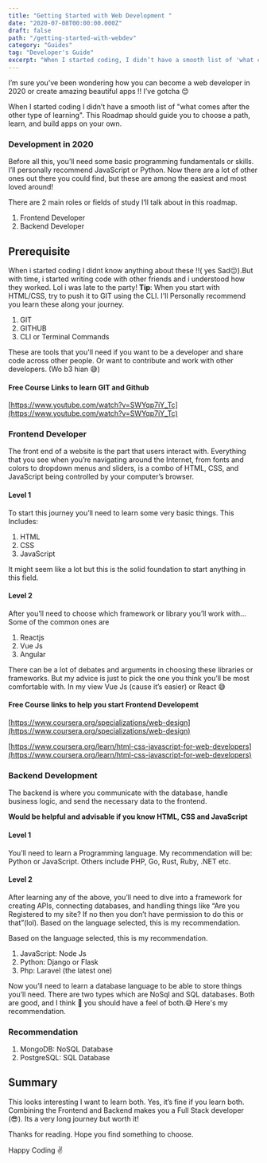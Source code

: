 ```yaml
---
title: "Getting Started with Web Development "
date: "2020-07-08T00:00:00.000Z"
draft: false
path: "/getting-started-with-webdev"
category: "Guides"
tag: "Developer's Guide"
excerpt: "When I started coding, I didn’t have a smooth list of 'what comes after the other type of learning'.This Roadmap should guide you to choose a path, learn, and build apps on your own."
---
```


I’m sure you’ve been wondering how you can become a web developer in 2020 or create amazing beautiful apps !! I’ve gotcha 😊

When I started coding I didn’t have a smooth list of "what comes after the other type of learning". This Roadmap should guide you to choose a path, learn, and build apps on your own.

### Development in 2020

Before all this, you’ll need some basic programming fundamentals or skills. I’ll personally recommend JavaScript or Python. Now there are a lot of other ones out there you could find, but these are among the easiest and most loved around!

There are 2 main roles or fields of study I’ll talk about in this roadmap.

1. Frontend Developer
2. Backend Developer

## Prerequisite

When i started coding I didnt know anything about these !!( yes Sad😔).But with time, i started writing code with other friends and i understood how they worked. Lol i was late to the party! **Tip**: When you start with HTML/CSS, try to push it to GIT using the CLI. I'll Personally recommend you learn these along your journey.

1. GIT
2. GITHUB
3. CLI or Terminal Commands

These are tools that you'll need if you want to be a developer and share code across other people. Or want to contribute and work with other developers. (Wo b3 hian 😅)

#### Free Course Links to learn GIT and Github

[https://www.youtube.com/watch?v=SWYqp7iY_Tc](https://www.youtube.com/watch?v=SWYqp7iY_Tc)

### Frontend Developer

The front end of a website is the part that users interact with. Everything that you see when you’re navigating around the Internet, from fonts and colors to dropdown menus and sliders, is a combo of HTML, CSS, and JavaScript being controlled by your computer’s browser.

#### Level 1

To start this journey you’ll need to learn some very basic things. This Includes:

1. HTML
2. CSS
3. JavaScript

It might seem like a lot but this is the solid foundation to start anything in this field.

#### Level 2

After you’ll need to choose which framework or library you’ll work with... Some of the common ones are

1. Reactjs
2. Vue Js
3. Angular

There can be a lot of debates and arguments in choosing these libraries or frameworks. But my advice is just to pick the one you think you’ll be most comfortable with. In my view Vue Js (cause it’s easier) or React 😅

#### Free Course links to help you start Frontend Developemt

[https://www.coursera.org/specializations/web-design](https://www.coursera.org/specializations/web-design)

[https://www.coursera.org/learn/html-css-javascript-for-web-developers](https://www.coursera.org/learn/html-css-javascript-for-web-developers)

### Backend Development

The backend is where you communicate with the database, handle business logic, and send the necessary data to the frontend.

**Would be helpful and advisable if you know HTML, CSS and JavaScript**

#### Level 1

You’ll need to learn a Programming language. My recommendation will be: Python or JavaScript. Others include PHP, Go, Rust, Ruby, .NET etc.

#### Level 2

After learning any of the above, you’ll need to dive into a framework for creating APIs, connecting databases, and handling things like “Are you Registered to my site? If no then you don’t have permission to do this or that”(lol). Based on the language selected, this is my recommendation.

Based on the language selected, this is my recommendation.

1. JavaScript: Node Js
2. Python: Django or Flask
3. Php: Laravel (the latest one)

Now you’ll need to learn a database language to be able to store things you’ll need. There are two types which are NoSql and SQL databases. Both are good, and I think 🤔 you should have a feel of both.😅 Here's my recommendation.

### Recommendation

1. MongoDB: NoSQL Database
2. PostgreSQL: SQL Database

## Summary

This looks interesting I want to learn both.
Yes, it’s fine if you learn both. Combining the Frontend and Backend makes you a Full Stack developer (😎). Its a very long journey but worth it!

Thanks for reading. Hope you find something to choose.

Happy Coding ✌️
